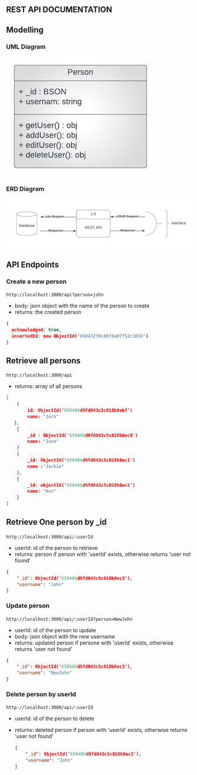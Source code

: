 ## REST API DOCUMENTATION

## Modelling 

### UML Diagram

![UML Diagram](./img/uml.png)

### ERD Diagram

![ERD Diagram](./img/ERD.png)


## API Endpoints

### Create a new person

```http://localhost:3000/api?person=john```

* body: json object with the name of the person to create
* returns: the created person

```json
{
  acknowledged: true,
  insertedId: new ObjectId("650432f0c88f8a07f52c165b")
}
```

## Retrieve all persons

```http://localhost:3000/api```

* returns: array of all persons

```json
[
    {
        id: ObjectId('650406d9fd043c5c018b0ebf')
        name: "Jack"
   },
    {
        _id : ObjectId('650406d9fd043c5c018b0ec0')
        name: "Jane"
    }
    {
        _id: ObjectId('650406d9fd043c5c018b0ec1')
        name :"Jackie"
    },
    {
        _id: objectId('650406d9fd043c5c018b0ec2')
        name: "Ann"
    }
]
```


## Retrieve One person by _id

```http://localhost:3000/api/:userId```

 * userId: id of the person to retrieve
 * returns: person if person with 'userId' exists, otherwise returns 'user not found'

```json
{
    "_id": ObjectId('650406d9fd043c5c018b0ec3'),
    "username": "John"
}
```


### Update person

```http://localhost:3000/api/:userId?person=NewJohn```

 * userId: id of the person to update
 * body: json object with the new username
 * returns: updated person if persone with 'userId' exists, otherwise returns 'user not found'

```json
{
    "_id": ObjectId('650406d9fd043c5c018b0ec3'),
    "username": "NewJohn"
}
```


### Delete person by userId

```http://localhost:3000/api/:userId```
    
* userId: id of the person to delete
* returns: deleted person if person with 'userId' exists, otherwise returns 'user not found'
    
    ```json
    {
        "_id": ObjectId('650406d9fd043c5c018b0ec3'),
        "username": "John"
    }
    ```
